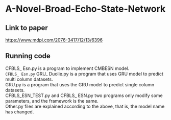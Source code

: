# A-Novel-Broad-Echo-State-Network
## Link to paper 
https://www.mdpi.com/2076-3417/12/13/6396
## Running code
CFBLS_ Esn.py is a program to implement CMBESN model.  
`CFBLS_ Esn.py` 
GRU_ Duolie.py is a program that uses GRU model to predict multi column datasets.  
GRU.py is a program that uses the GRU model to predict single column datasets.  
CFBLS_ESN_TEST.py and CFBLS_ ESN.py two programs only modify some parameters, and the framework is the same.  
Other.py files are explained according to the above, that is, the model name has changed.  
